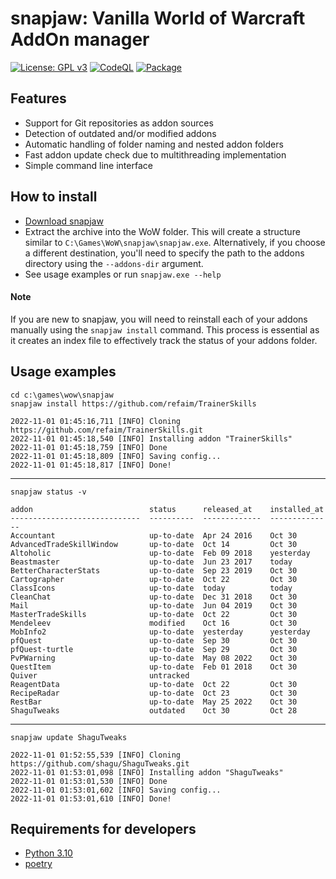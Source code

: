# snapjaw: Vanilla World of Warcraft AddOn manager
[![License: GPL v3](https://img.shields.io/badge/License-GPLv3-blue.svg)](https://www.gnu.org/licenses/gpl-3.0) [![CodeQL](https://github.com/refaim/snapjaw/actions/workflows/codeql.yml/badge.svg?branch=master)](https://github.com/refaim/snapjaw/actions/workflows/codeql.yml) [![Package](https://github.com/refaim/snapjaw/actions/workflows/package.yml/badge.svg)](https://github.com/refaim/snapjaw/actions/workflows/package.yml)

## Features
- Support for Git repositories as addon sources
- Detection of outdated and/or modified addons
- Automatic handling of folder naming and nested addon folders
- Fast addon update check due to multithreading implementation
- Simple command line interface

## How to install
- [Download snapjaw](https://nightly.link/refaim/snapjaw/workflows/package/master/snapjaw.zip)
- Extract the archive into the WoW folder. This will create a structure similar to `C:\Games\WoW\snapjaw\snapjaw.exe`. Alternatively, if you choose a different destination, you'll need to specify the path to the addons directory using the `--addons-dir` argument.
- See usage examples or run `snapjaw.exe --help`

#### Note
If you are new to snapjaw, you will need to reinstall each of your addons manually using the `snapjaw install` command. This process is essential as it creates an index file to effectively track the status of your addons folder.

## Usage examples
```
cd c:\games\wow\snapjaw
snapjaw install https://github.com/refaim/TrainerSkills
```
```
2022-11-01 01:45:16,711 [INFO] Cloning https://github.com/refaim/TrainerSkills.git
2022-11-01 01:45:18,540 [INFO] Installing addon "TrainerSkills"
2022-11-01 01:45:18,759 [INFO] Done
2022-11-01 01:45:18,809 [INFO] Saving config...
2022-11-01 01:45:18,817 [INFO] Done!
```
---
```
snapjaw status -v
```
```
addon                          status      released_at    installed_at
-----------------------------  ----------  -------------  --------------
Accountant                     up-to-date  Apr 24 2016    Oct 30
AdvancedTradeSkillWindow       up-to-date  Oct 14         Oct 30
Altoholic                      up-to-date  Feb 09 2018    yesterday
Beastmaster                    up-to-date  Jun 23 2017    today
BetterCharacterStats           up-to-date  Sep 23 2019    Oct 30
Cartographer                   up-to-date  Oct 22         Oct 30
ClassIcons                     up-to-date  today          today
CleanChat                      up-to-date  Dec 31 2018    Oct 30
Mail                           up-to-date  Jun 04 2019    Oct 30
MasterTradeSkills              up-to-date  Oct 22         Oct 30
Mendeleev                      modified    Oct 16         Oct 30
MobInfo2                       up-to-date  yesterday      yesterday
pfQuest                        up-to-date  Sep 30         Oct 30
pfQuest-turtle                 up-to-date  Sep 29         Oct 30
PvPWarning                     up-to-date  May 08 2022    Oct 30
QuestItem                      up-to-date  Feb 01 2018    Oct 30
Quiver                         untracked
ReagentData                    up-to-date  Oct 22         Oct 30
RecipeRadar                    up-to-date  Oct 23         Oct 30
RestBar                        up-to-date  May 25 2022    Oct 30
ShaguTweaks                    outdated    Oct 30         Oct 28
```
---
```
snapjaw update ShaguTweaks
```
```
2022-11-01 01:52:55,539 [INFO] Cloning https://github.com/shagu/ShaguTweaks.git
2022-11-01 01:53:01,098 [INFO] Installing addon "ShaguTweaks"
2022-11-01 01:53:01,530 [INFO] Done
2022-11-01 01:53:01,602 [INFO] Saving config...
2022-11-01 01:53:01,610 [INFO] Done!
```

## Requirements for developers
- [Python 3.10](https://www.python.org)
- [poetry](https://python-poetry.org)
